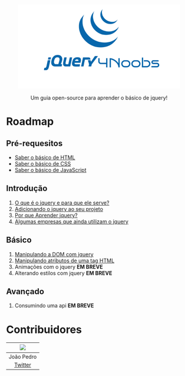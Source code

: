 <p align="center">
	<img src="./images/logo-jquery4noobs.png"/>
</p>
<p align="center">Um guia open-source para aprender o  básico de jquery!</p>

# Roadmap

## Pré-requesitos

* [Saber o básico de HTML](https://github.com/sorenhe4rt/HTML4Noobs)
* [Saber o básico de CSS](https://github.com/mathh95/css4noobs)
*  [Saber o básico de JavaScript](https://github.com/ThiagoDellaNoce/javascript4noobs)

## Introdução

1. [O que é o jquery e para que ele serve?](./00-introducao/oque-eh-o-jquery.md)
1. [Adicionando o jquery ao seu projeto](./00-introducao/adicionando-jquery.md)
1. [Por que Aprender jquery?](./00-introducao/por-que-aprender-jquery.md)
1. [Algumas empresas que ainda utilizam o jquery](./00-introducao/empresas-jquery.md)

## Básico

1. [Manipulando a DOM com jquery](./01-basico/manipulando-dom.md)
1. [Manipulando atributos de uma tag HTML](./01-basico/atributos-jquery.md)
1. Animações com o jquery **EM BREVE**
1. Alterando estilos com jquery **EM BREVE**
## Avançado

1. Consumindo uma api **EM BREVE**


# Contribuidores

|<img src="https://avatars1.githubusercontent.com/u/58999202?s=460&u=450f987552a42e720e85d49e9226122f824cf1bb&v=4" width="150px"></img>|
| :--:|
|João Pedro|
|[Twitter](twitter.com/jpbrab0)|
